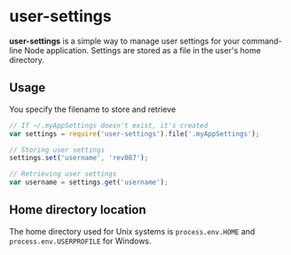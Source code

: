 # user-settings

__user-settings__ is a simple way to manage user settings for your command-line Node application. Settings are stored as a file in the user's home directory.

## Usage

You specify the filename to store and retrieve

```js
// If ~/.myAppSettings doesn't exist, it's created
var settings = require('user-settings').file('.myAppSettings');

// Storing user settings
settings.set('username', 'rev087');

// Retrieving user settings
var username = settings.get('username');

```

## Home directory location

The home directory used for Unix systems is `process.env.HOME` and `process.env.USERPROFILE` for Windows.